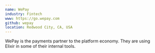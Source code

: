 ```yaml
---
name: WePay
industry: Fintech
www: https://go.wepay.com
github: wepay
location: Redwood City, CA, USA
---
```

WePay is the payments partner to the platform economy. They are using Elixir in some of their internal tools.
